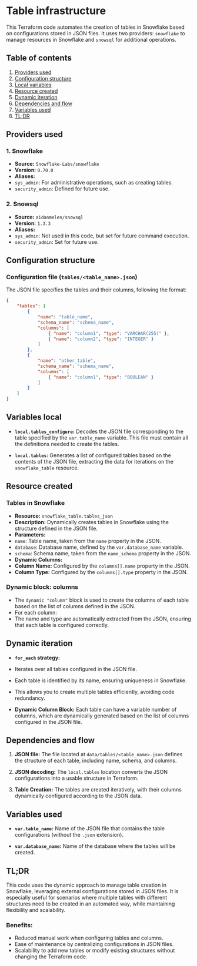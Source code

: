 # Table infrastructure

This Terraform code automates the creation of tables in Snowflake based on configurations stored in JSON files. It uses two providers: `snowflake` to manage resources in Snowflake and `snowsql` for additional operations.

## Table of contents

1. [Providers used](#providers-used)
1. [Configuration structure](#configuration-structure)
1. [Local variables](#local-variables)
1. [Resource created](#resource-created)
1. [Dynamic iteration](#dynamic-iteration)
1. [Dependencies and flow](#dependencies-and-flow)
1. [Variables used](#variables-used)
1. [TL;DR](#tldr)

## Providers used

### 1. Snowflake
- **Source:** `Snowflake-Labs/snowflake`
- **Version:** `0.70.0`
- **Aliases:**
- `sys_admin`: For administrative operations, such as creating tables.
- `security_admin`: Defined for future use.

### 2. Snowsql
- **Source:** `aidanmelen/snowsql`
- **Version:** `1.3.3`
- **Aliases:**
- `sys_admin`: Not used in this code, but set for future command execution.
- `security_admin`: Set for future use.

## Configuration structure

### Configuration file (`tables/<table_name>.json`)
The JSON file specifies the tables and their columns, following the format:

```json
{
    "tables": [
        {
            "name": "table_name",
            "schema_name": "schema_name",
            "columns": [
                { "name": "column1", "type": "VARCHAR(255)" },
                { "name": "column2", "type": "INTEGER" }
            ]
        },
        {
            "name": "other_table",
            "schema_name": "schema_name",
            "columns": [
                { "name": "column1", "type": "BOOLEAN" }
            ]
        }
    ]
}
```

## Variables local

- **`local.tables_configure`:**
Decodes the JSON file corresponding to the table specified by the `var.table_name` variable. This file must contain all the definitions needed to create the tables.

- **`local.tables`:**
Generates a list of configured tables based on the contents of the JSON file, extracting the data for iterations on the `snowflake_table` resource.

## Resource created

### Tables in Snowflake
- **Resource:** `snowflake_table.tables_json`
- **Description:** Dynamically creates tables in Snowflake using the structure defined in the JSON file.
- **Parameters:**
- `name`: Table name, taken from the `name` property in the JSON.
- `database`: Database name, defined by the `var.database_name` variable.
- `schema`: Schema name, taken from the `name_schema` property in the JSON.
- **Dynamic Columns:**
- **Column Name:** Configured by the `columns[].name` property in the JSON.
- **Column Type:** Configured by the `columns[].type` property in the JSON.

### Dynamic block: columns
- The `dynamic "column"` block is used to create the columns of each table based on the list of columns defined in the JSON.
- For each column:
- The name and type are automatically extracted from the JSON, ensuring that each table is configured correctly.

## Dynamic iteration

- **`for_each` strategy:**
- Iterates over all tables configured in the JSON file.
- Each table is identified by its name, ensuring uniqueness in Snowflake.
- This allows you to create multiple tables efficiently, avoiding code redundancy.

- **Dynamic Column Block:**
Each table can have a variable number of columns, which are dynamically generated based on the list of columns configured in the JSON file.

## Dependencies and flow

1. **JSON file:**
The file located at `data/tables/<table_name>.json` defines the structure of each table, including name, schema, and columns.

2. **JSON decoding:**
The `local.tables` location converts the JSON configurations into a usable structure in Terraform.

3. **Table Creation:**
The tables are created iteratively, with their columns dynamically configured according to the JSON data.

## Variables used

- **`var.table_name`:**
Name of the JSON file that contains the table configurations (without the `.json` extension).

- **`var.database_name`:**
Name of the database where the tables will be created.

## TL;DR

This code uses the dynamic approach to manage table creation in Snowflake, leveraging external configurations stored in JSON files. It is especially useful for scenarios where multiple tables with different structures need to be created in an automated way, while maintaining flexibility and scalability.

### Benefits:
- Reduced manual work when configuring tables and columns.
- Ease of maintenance by centralizing configurations in JSON files.
- Scalability to add new tables or modify existing structures without changing the Terraform code.